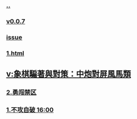 ### [..](..)
### [v0.0.7](https://github.com/littleflute/cchess/edit/master/ref/pu/PianZhaoYuDuiCe/1/readme.md)
### [issue](https://github.com/littleflute/cchess/issues/23)
### [1.html](1.html)
## [v:象棋騙著與對策：中炮對屏風馬類](https://www.youtube.com/watch?v=YivezaQTSS4)
### [2.勇闯禁区 ](2/index.html)
### [1.不攻自破  16:00](1/index.html)

